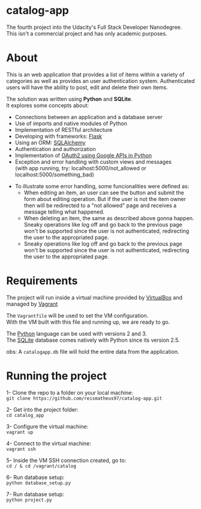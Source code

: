 # catalog-app
The fourth project into the Udacity's Full Stack Developer Nanodegree.  
This isn't a commercial project and has only academic purposes.

# About
This is an web application that provides a list of items within a variety of categories as well as provides an user authentication system.  Authenticated users will have the ability to post, edit and delete their own items.

The solution was written using **Python** and **SQLite**.  
It explores some concepts about:
- Connections between an application and a database server
- Use of imports and native modules of Python
- Implementation of RESTful architecture
- Developing with frameworks: [Flask](http://flask.pocoo.org/)
- Using an ORM: [SQLAlchemy](https://www.sqlalchemy.org/)
- Authentication and authorization
- Implementation of [OAuth2 using Google APIs in Python](https://developers.google.com/api-client-library/python/auth/web-app)
- Exception and error handling with custom views and messages  
(with app running, try: localhost:5000/not_allowed or localhost:5000/something_bad)

* To illustrate some error handling, some funcionalities were defined as:
  - When editing an item, an user can see the button and submit the form about editing operation. But if the user is not the item owner then will be redirected to a "not allowed" page and receives a message telling what happened.
  - When deleting an item, the same as described above gonna happen.  
Sneaky operations like log off and go back to the previous page won't be supported since the user is not authenticated, redirecting the user to the appropriated page.
  - Sneaky operations like log off and go back to the previous page won't be supported since the user is not authenticated, redirecting the user to the appropriated page.

# Requirements
The project will run inside a virtual machine provided by [VirtualBox](https://www.virtualbox.org/) and managed by [Vagrant](https://www.vagrantup.com/)

The ```Vagrantfile``` will be used to set the VM configuration. \
With the VM built with this file and running up, we are ready to go. 

The [Python](https://www.python.org/) language can be used with versions 2 and 3.  
The [SQLite](https://www.sqlite.org/index.html) database comes natively with Python since its version 2.5.  

obs: A `catalogapp.db` file will hold the entire data from the application.

# Running the project
1- Clone the repo to a folder on your local machine: \
```git clone https://github.com/reismatheus97/catalog-app.git```  

2- Get into the project folder: \
```cd catalog_app```  

3- Configure the virtual machine: \
```vagrant up```  

4- Connect to the virtual machine: \
```vagrant ssh```

5- Inside the VM SSH connection created, go to:  \
```cd / & cd /vagrant/catalog```

6- Run database setup: \
```python database_setup.py```

7- Run database setup: \
```python project.py```




